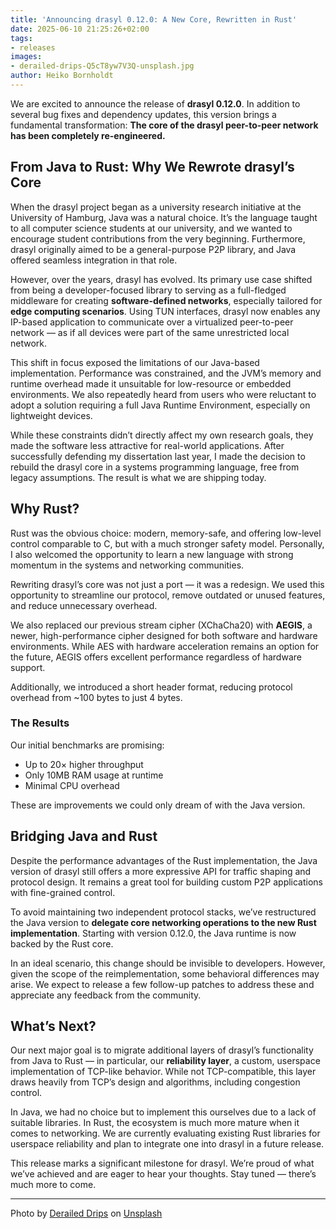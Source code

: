 ```yaml
---
title: 'Announcing drasyl 0.12.0: A New Core, Rewritten in Rust'
date: 2025-06-10 21:25:26+02:00
tags:
- releases
images:
- derailed-drips-Q5cT8yw7V3Q-unsplash.jpg
author: Heiko Bornholdt
---
```



We are excited to announce the release of **drasyl 0.12.0**. In addition to several bug fixes and dependency updates, this version brings a fundamental transformation:
**The core of the drasyl peer-to-peer network has been completely re-engineered.**

<!--more-->

## From Java to Rust: Why We Rewrote drasyl’s Core

When the drasyl project began as a university research initiative at the University of Hamburg, Java was a natural choice. It’s the language taught to all computer science students at our university, and we wanted to encourage student contributions from the very beginning. Furthermore, drasyl originally aimed to be a general-purpose P2P library, and Java offered seamless integration in that role.

However, over the years, drasyl has evolved. Its primary use case shifted from being a developer-focused library to serving as a full-fledged middleware for creating **software-defined networks**, especially tailored for **edge computing scenarios**. Using TUN interfaces, drasyl now enables any IP-based application to communicate over a virtualized peer-to-peer network — as if all devices were part of the same unrestricted local network.

This shift in focus exposed the limitations of our Java-based implementation. Performance was constrained, and the JVM’s memory and runtime overhead made it unsuitable for low-resource or embedded environments. We also repeatedly heard from users who were reluctant to adopt a solution requiring a full Java Runtime Environment, especially on lightweight devices.

While these constraints didn’t directly affect my own research goals, they made the software less attractive for real-world applications. After successfully defending my dissertation last year, I made the decision to rebuild the drasyl core in a systems programming language, free from legacy assumptions. The result is what we are shipping today.

## Why Rust?

Rust was the obvious choice: modern, memory-safe, and offering low-level control comparable to C, but with a much stronger safety model. Personally, I also welcomed the opportunity to learn a new language with strong momentum in the systems and networking communities.

Rewriting drasyl’s core was not just a port — it was a redesign. We used this opportunity to streamline our protocol, remove outdated or unused features, and reduce unnecessary overhead.

We also replaced our previous stream cipher (XChaCha20) with **AEGIS**, a newer, high-performance cipher designed for both software and hardware environments. While AES with hardware acceleration remains an option for the future, AEGIS offers excellent performance regardless of hardware support.

Additionally, we introduced a short header format, reducing protocol overhead from ~100 bytes to just 4 bytes.

### The Results

Our initial benchmarks are promising:
* Up to 20× higher throughput
* Only 10MB RAM usage at runtime
* Minimal CPU overhead

These are improvements we could only dream of with the Java version.

## Bridging Java and Rust

Despite the performance advantages of the Rust implementation, the Java version of drasyl still offers a more expressive API for traffic shaping and protocol design. It remains a great tool for building custom P2P applications with fine-grained control.

To avoid maintaining two independent protocol stacks, we’ve restructured the Java version to **delegate core networking operations to the new Rust implementation**. Starting with version 0.12.0, the Java runtime is now backed by the Rust core.

In an ideal scenario, this change should be invisible to developers. However, given the scope of the reimplementation, some behavioral differences may arise. We expect to release a few follow-up patches to address these and appreciate any feedback from the community.

## What’s Next?

Our next major goal is to migrate additional layers of drasyl’s functionality from Java to Rust — in particular, our **reliability layer**, a custom, userspace implementation of TCP-like behavior. While not TCP-compatible, this layer draws heavily from TCP’s design and algorithms, including congestion control.

In Java, we had no choice but to implement this ourselves due to a lack of suitable libraries. In Rust, the ecosystem is much more mature when it comes to networking. We are currently evaluating existing Rust libraries for userspace reliability and plan to integrate one into drasyl in a future release.



This release marks a significant milestone for drasyl. We’re proud of what we’ve achieved and are eager to hear your thoughts. Stay tuned — there’s much more to come.

---

Photo by [Derailed Drips](https://unsplash.com/de/@deraileddrips) on [Unsplash](https://unsplash.com/)
